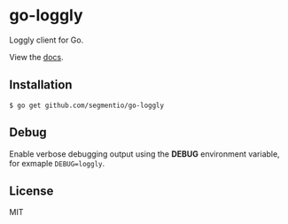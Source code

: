 # go-loggly

  Loggly client for Go.

  View the [docs](http://godoc.org/github.com/segmentio/go-loggly).

## Installation

    $ go get github.com/segmentio/go-loggly

## Debug

 Enable verbose debugging output using the __DEBUG__ environment variable, for exmaple `DEBUG=loggly`.

## License

 MIT

